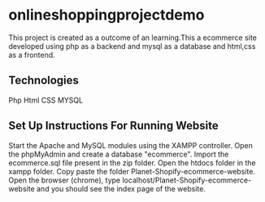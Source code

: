 # onlineshoppingprojectdemo
This project is created as a outcome of an learning.This a ecommerce site developed using php as a backend and mysql as a database and html,css as a frontend.

## Technologies
  Php
  Html
  CSS
  MYSQL

## Set Up Instructions For Running Website
  Start the Apache and MySQL modules using the XAMPP controller.
  Open the phpMyAdmin and create a database "ecommerce".
  Import the ecommerce.sql file present in the zip folder.
  Open the htdocs folder in the xampp folder. Copy paste the folder Planet-Shopify-ecommerce-website.
  Open the browser (chrome), type localhost/Planet-Shopify-ecommerce-website and you should see the index page of the website.
